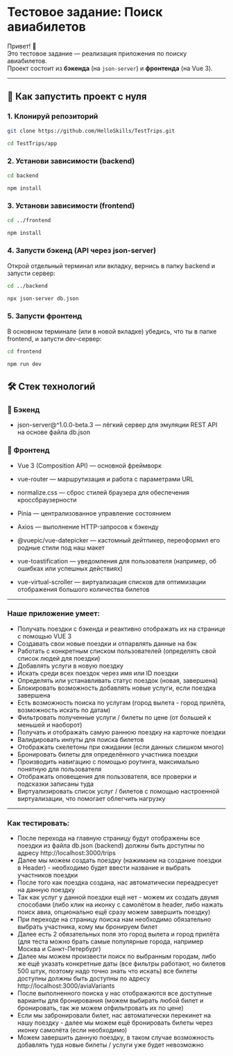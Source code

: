 # Тестовое задание: Поиск авиабилетов

Привет! 👋  
Это тестовое задание — реализация приложения по поиску авиабилетов.  
Проект состоит из **бэкенда** (на `json-server`) и **фронтенда** (на Vue 3).

---

## 🚀 Как запустить проект с нуля

### 1. Клонируй репозиторий
```bash
git clone https://github.com/HelloSkills/TestTrips.git
```
```bash
cd TestTrips/app
```

### 2. Установи зависимости (backend)
```bash
cd backend
```
```bash
npm install
```
### 3. Установи зависимости (frontend)
```bash
cd ../frontend
```
```bash
npm install
```
### 4. Запусти бэкенд (API через json-server)
Открой отдельный терминал или вкладку, вернись в папку backend и запусти сервер:
```bash
cd ../backend
```
```bash
npx json-server db.json
```
### 5. Запусти фронтенд
В основном терминале (или в новой вкладке) убедись, что ты в папке frontend, и запусти dev-сервер:
```bash
cd frontend
```
```bash
npm run dev
```


🛠️ Стек технологий
---
### 🔧 Бэкенд

* json-server@^1.0.0-beta.3 — лёгкий сервер для эмуляции REST API на основе файла db.json

### 🎨 Фронтенд

* Vue 3 (Composition API) — основной фреймворк

* vue-router — маршрутизация и работа с параметрами URL

* normalize.css — сброс стилей браузера для обеспечения кроссбраузерности

* Pinia — централизованное управление состоянием

* Axios — выполнение HTTP-запросов к бэкенду

* @vuepic/vue-datepicker — кастомный дейтпикер, переоформил его родные стили под наш макет

* vue-toastification — уведомления для пользователя (например, об ошибках или успешных действиях)

* vue-virtual-scroller — виртуализация списков для оптимизации отображения большого количества билетов

---
### Наше приложение умеет:
* Получать поездки с бэкенда и реактивно отображать их на странице с помощью VUE 3
* Создавать свои новые поездки и отпарвлять данные на бэк
* Работать с конкретным списком пользователей (определять свой список людей для поездки)
* Добавлять услуги в новую поездку
* Искать среди всех поездок через имя или ID поездки
* Определять или устанавливать статус поездок (новая, завершена)
* Блокировать возможность добавлять новые услуги, если поездка завершена
* Есть возможность поиска по услугам (город вылета - город прилёта, возможность искать по датам)
* Фильтровать полученные услуги / билеты по цене (от большей к меньшей и наоборот)
* Получать и отображать самую раннюю поездку на карточке поездки
* Валидировать инпуты для поиска билетов
* Отображать скелетоны при ожидании (если данных слишком много)
* Бронировать билеты для определённого участника поездки
* Производить навигацию с помощью роутинга, максимально понятную для пользователя
* Отображать оповещения для пользователя, все проверки и подсказки записаны туда
* Виртуализировать список услуг / билетов с помощью настроенной виртуализации, что помогает облегчить нагрузку

---
### Как тестировать:
* После перехода на главную страницу будут отображены все поездки из файла db.json (backend) должны быть доступны по адресу http://localhost:3000/trips
* Далее мы можем создать поездку (нажимаем на создание поездки в Header) - необходимо будет ввести название и выбрать участников поездки
* После того как поездка создана, нас автоматически переадресует на данную поездку
* Так как услуг у данной поездки ещё нет - можем их создать двумя способами (либо клик на иконку с самолётом в header, либо нажать поиск авиа, опционально ещё сразу можем завершить поездку)
* При переходе на страницу поиска нам необходимо обязательно выбрать участника, кому мы бронируем билет
* Далее есть 2 обязательных поля это город вылета и город прилёта (для теста можно брать самые популярные города, например Москва и Санкт-Петербург)
* Далее мы можем произвести поиск по выбранным городам, либо же ещё указать конкретные даты (все фильтры работают, но билетов 500 штук, поэтому надо точно знать что искать) все билеты доступны должны быть доступны по адресу http://localhost:3000/aviaVariants
* После выполненного поиска у нас отображаются все доступные варианты для бронирования (можем выбирать любой билет и бронировать, так же можем отфильтровать их по цене)
* Если мы забронировали билет, нас автоматически перекинет на нашу поездку - далее мы можем ещё бронировать билеты через иконку самолёта (если необходимо)
* Можем завершить данную поездку, в таком случае возможность добавлять туда новые билеты / услуги уже будет невозможно

